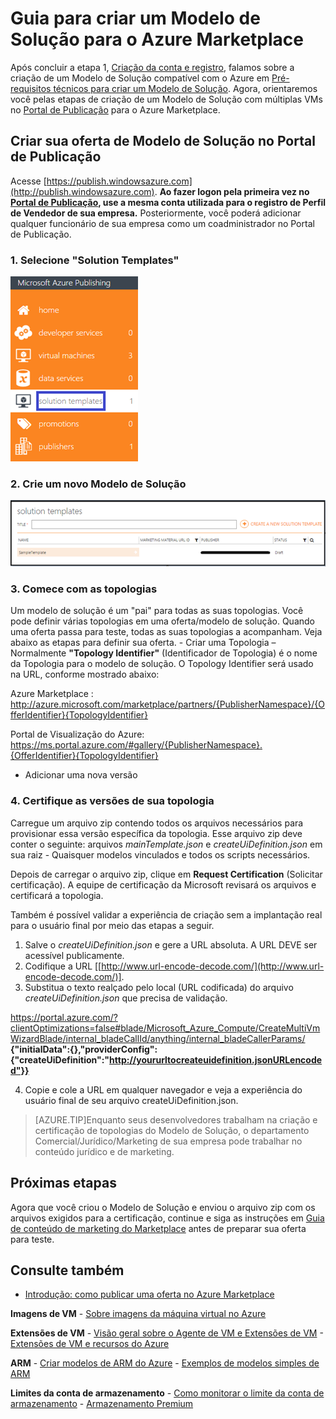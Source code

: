 <properties
   pageTitle="Guia para a criação de um Modelo de Solução para o Marketplace | Microsoft Azure"
   description="Instruções detalhadas sobre como criar, certificar e implantar um Modelo de Solução de imagem com múltiplas VMs para compra no Azure Marketplace."
   services="marketplace-publishing"
   documentationCenter=""
   authors="HannibalSII"
   manager=""
   editor=""/>

   <tags
      ms.service="marketplace-publishing"
      ms.devlang="na"
      ms.topic="article"
      ms.tgt_pltfrm="na"
      ms.workload="na"
      ms.date="10/09/2015"
      ms.author="hascipio; v-divte" />

# Guia para criar um Modelo de Solução para o Azure Marketplace
Após concluir a etapa 1, [Criação da conta e registro][link-acct-creation], falamos sobre a criação de um Modelo de Solução compatível com o Azure em [Pré-requisitos técnicos para criar um Modelo de Solução](marketplace-publishing-solution-template-creation-prerequisites.md). Agora, orientaremos você pelas etapas de criação de um Modelo de Solução com múltiplas VMs no [Portal de Publicação][link-pubportal] para o Azure Marketplace.

## Criar sua oferta de Modelo de Solução no Portal de Publicação
Acesse [https://publish.windowsazure.com](http://publish.windowsazure.com). **Ao fazer logon pela primeira vez no [Portal de Publicação](https://publish.windowsazure.com/), use a mesma conta utilizada para o registro de Perfil de Vendedor de sua empresa.** Posteriormente, você poderá adicionar qualquer funcionário de sua empresa como um coadministrador no Portal de Publicação.

### 1\. Selecione "Solution Templates"

  ![desenho][img-pubportal-menu-sol-templ]

### 2\. Crie um novo Modelo de Solução

  ![desenho][img-pubportal-sol-templ-new]

### 3\. Comece com as topologias
Um modelo de solução é um "pai" para todas as suas topologias. Você pode definir várias topologias em uma oferta/modelo de solução. Quando uma oferta passa para teste, todas as suas topologias a acompanham. Veja abaixo as etapas para definir sua oferta. - Criar uma Topologia – Normalmente **"Topology Identifier"** (Identificador de Topologia) é o nome da Topologia para o modelo de solução. O Topology Identifier será usado na URL, conforme mostrado abaixo:

  Azure Marketplace : http://azure.microsoft.com/marketplace/partners/{PublisherNamespace}/{OfferIdentifier}{TopologyIdentifier}

  Portal de Visualização do Azure: https://ms.portal.azure.com/#gallery/{PublisherNamespace}.{OfferIdentifier}{TopologyIdentifier}

- Adicionar uma nova versão  

### 4\. Certifique as versões de sua topologia
Carregue um arquivo zip contendo todos os arquivos necessários para provisionar essa versão específica da topologia. Esse arquivo zip deve conter o seguinte: arquivos *mainTemplate.json* e *createUiDefinition.json* em sua raiz - Quaisquer modelos vinculados e todos os scripts necessários.

Depois de carregar o arquivo zip, clique em **Request Certification** (Solicitar certificação). A equipe de certificação da Microsoft revisará os arquivos e certificará a topologia.

Também é possível validar a experiência de criação sem a implantação real para o usuário final por meio das etapas a seguir.

1. Salve o *createUiDefinition.json* e gere a URL absoluta. A URL DEVE ser acessível publicamente.
2. Codifique a URL [[http://www.url-encode-decode.com/](http://www.url-encode-decode.com/)].
3. Substitua o texto realçado pelo local (URL codificada) do arquivo *createUiDefinition.json* que precisa de validação.

  https://portal.azure.com/?clientOptimizations=false#blade/Microsoft_Azure_Compute/CreateMultiVmWizardBlade/internal_bladeCallId/anything/internal_bladeCallerParams/ **{"initialData":{},"providerConfig":{"createUiDefinition":"http://yoururltocreateuidefinition.jsonURLencoded"}}**
  
4. Copie e cole a URL em qualquer navegador e veja a experiência do usuário final de seu arquivo createUiDefinition.json.

> [AZURE.TIP]Enquanto seus desenvolvedores trabalham na criação e certificação de topologias do Modelo de Solução, o departamento Comercial/Jurídico/Marketing de sua empresa pode trabalhar no conteúdo jurídico e de marketing.

## Próximas etapas
Agora que você criou o Modelo de Solução e enviou o arquivo zip com os arquivos exigidos para a certificação, continue e siga as instruções em [Guia de conteúdo de marketing do Marketplace](marketplace-publishing-push-to-staging.md) antes de preparar sua oferta para teste.

## Consulte também
- [Introdução: como publicar uma oferta no Azure Marketplace](marketplace-publishing-getting-started.md)

**Imagens de VM** - [Sobre imagens da máquina virtual no Azure](https://msdn.microsoft.com/library/azure/dn790290.aspx)

**Extensões de VM** - [Visão geral sobre o Agente de VM e Extensões de VM](https://msdn.microsoft.com/library/azure/dn832621.aspx) - [Extensões de VM e recursos do Azure](https://msdn.microsoft.com/library/azure/dn606311.aspx)

**ARM** - [Criar modelos de ARM do Azure](../resource-group-authoring-templates/) - [Exemplos de modelos simples de ARM](https://github.com/rjmax/ArmExamples)

**Limites da conta de armazenamento** - [Como monitorar o limite da conta de armazenamento](http://blogs.msdn.com/b/mast/archive/2014/08/02/how-to-monitor-for-storage-account-throttling.aspx) - [Armazenamento Premium](../storage/storage-premium-storage-preview-portal/#scalability-and-performance-targets-whpt-BRing-premium-storage)

[img-pubportal-menu-sol-templ]: media/marketplace-publishing-solution-template-creation/pubportal-menu-solution-templates.png
[img-pubportal-sol-templ-new]: media/marketplace-publishing-solution-template-creation/pubportal-solution-template-new.png
[link-acct-creation]: marketplace-publishing-microsoft-accounts-creation-registration.md
[link-pubportal]: https://publish.windowsazure.com

<!---HONumber=Oct15_HO3-->